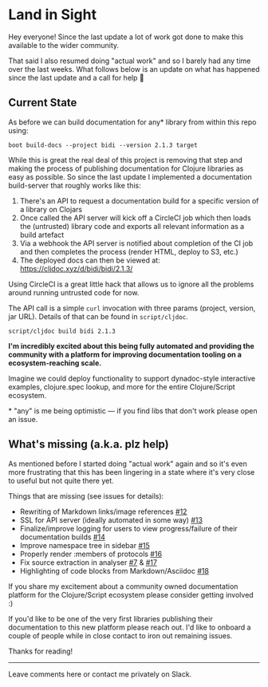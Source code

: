 # Land in Sight

Hey everyone! Since the last update a lot of work got done to make this available to the wider community.

That said I also resumed doing "actual work" and so I barely had any time over the last weeks. What follows below is an update on what has happened since the last update and a call for help 🙂

## Current State 

As before we can build documentation for any\* library from within this repo using:  

```  
boot build-docs --project bidi --version 2.1.3 target  
```

While this is great the real deal of this project is removing that step and making  the process of publishing documentation for Clojure libraries as easy as possible. So since the last update I implemented a documentation build-server that roughly works like this:
  
1. There's an API to request a documentation build for a specific version of a library on Clojars
2. Once called the API server will kick off a CircleCI job which then loads the (untrusted) library code and exports all relevant information as a build artefact
3. Via a webhook the API server is notified about completion of the CI job and then completes the process (render HTML, deploy to S3, etc.)
4. The deployed docs can then be viewed at: https://cljdoc.xyz/d/bidi/bidi/2.1.3/

Using CircleCI is a great little hack that allows us to ignore all the problems around running untrusted code for now.

The API call is a simple `curl` invocation with three params (project, version, jar URL). Details of that can be found in `script/cljdoc`. 

```
script/cljdoc build bidi 2.1.3
```

**I'm incredibly excited about this being fully automated and providing the community with a platform for improving documentation tooling on a ecosystem-reaching scale.**

Imagine we could deploy functionality to support dynadoc-style interactive examples, clojure.spec lookup, and more for the entire Clojure/Script ecosystem.

\* "any" is me being optimistic — if you find libs that don't work please open an issue.

## What's missing (a.k.a. plz help) 

As mentioned before I started doing "actual work" again and so it's even more frustrating that this has been lingering in a state where it's very close to useful but not quite there yet.

Things that are missing (see issues for details):

- Rewriting of Markdown links/image references [#12](https://github.com/martinklepsch/cljdoc/issues/12)
- SSL for API server (ideally automated in some way) [#13](https://github.com/martinklepsch/cljdoc/issues/13)
- Finalize/improve logging for users to view progress/failure of their documentation builds [#14](https://github.com/martinklepsch/cljdoc/issues/14)
- Improve namespace tree in sidebar [#15](https://github.com/martinklepsch/cljdoc/issues/15)
- Properly render :members of protocols [#16](https://github.com/martinklepsch/cljdoc/issues/16)
- Fix source extraction in analyser [#7](https://github.com/martinklepsch/cljdoc/issues/7) & [#17](https://github.com/martinklepsch/cljdoc/issues/17)
- Highlighting of code blocks from Markdown/Asciidoc [#18](https://github.com/martinklepsch/cljdoc/issues/18)

If you share my excitement about a community owned documentation platform for the Clojure/Script ecosystem please consider getting involved :)

If you'd like to be one of the very first libraries publishing their documentation to this new platform please reach out. I'd like to onboard a couple of people while in close contact to iron out remaining issues.

Thanks for reading!

--- 

Leave comments here or contact me privately on Slack. 

 



